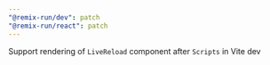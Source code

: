 ```yaml
---
"@remix-run/dev": patch
"@remix-run/react": patch
---
```


Support rendering of `LiveReload` component after `Scripts` in Vite dev
